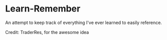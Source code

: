 # Learn-Remember
An attempt to keep track of everything I've ever learned to easily reference. 

Credit: TraderRes, for the awesome idea
